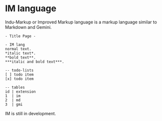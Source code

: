 # IM language
Indu-Markup or Improved Markup language is a markup language similar to Markdown and Gemini.

```im
- Title Page -

- IM lang
normal text.
*italic text*.
**bold text**.
***italic and bold text***.

-- todo-lists
[ ] todo item
[x] todo item

-- tables
id | extension
1  | im
2  | md
3  | gmi
```

IM is still in development.
